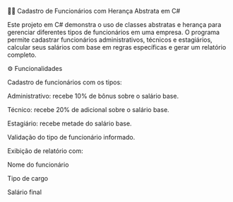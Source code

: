 🧑‍💼 Cadastro de Funcionários com Herança Abstrata em C#

Este projeto em C# demonstra o uso de classes abstratas e herança para gerenciar diferentes tipos de funcionários em uma empresa.
O programa permite cadastrar funcionários administrativos, técnicos e estagiários, calcular seus salários com base em regras específicas e gerar um relatório completo.

⚙️ Funcionalidades

Cadastro de funcionários com os tipos:

Administrativo: recebe 10% de bônus sobre o salário base.

Técnico: recebe 20% de adicional sobre o salário base.

Estagiário: recebe metade do salário base.

Validação do tipo de funcionário informado.

Exibição de relatório com:

Nome do funcionário

Tipo de cargo

Salário final
